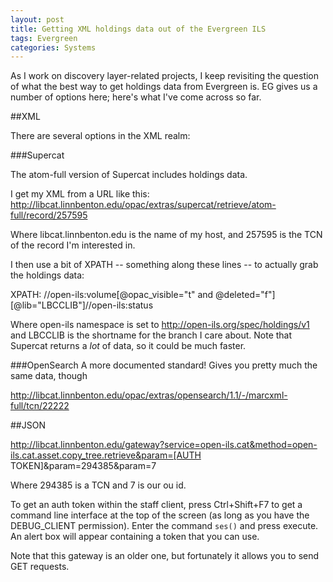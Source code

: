 ```yaml
---
layout: post
title: Getting XML holdings data out of the Evergreen ILS
tags: Evergreen
categories: Systems
---
```

As I work on discovery layer-related projects, I keep revisiting the question of what the best way to get holdings data from Evergreen is.  EG gives us a number of options here; here's what I've come across so far.

##XML

There are several options in the XML realm:

###Supercat

The atom-full version of Supercat includes holdings data.

I get my XML from a URL like this: http://libcat.linnbenton.edu/opac/extras/supercat/retrieve/atom-full/record/257595

Where libcat.linnbenton.edu is the name of my host, and 257595 is the TCN of the record I'm interested in.

I then use a bit of XPATH -- something along these lines -- to actually grab the holdings data:

XPATH: //open-ils:volume[@opac_visible="t" and @deleted="f"][@lib="LBCCLIB"]//open-ils:status

Where open-ils namespace is set to http://open-ils.org/spec/holdings/v1 and LBCCLIB is the shortname for the branch I care about.  Note that Supercat returns a _lot_ of data, so it could be much faster.

###OpenSearch
A more documented standard!  Gives you pretty much the same data, though


http://libcat.linnbenton.edu/opac/extras/opensearch/1.1/-/marcxml-full/tcn/22222


##JSON

http://libcat.linnbenton.edu/gateway?service=open-ils.cat&method=open-ils.cat.asset.copy_tree.retrieve&param=[AUTH TOKEN]&param=294385&param=7

Where 294385 is a TCN and 7 is our ou id.

To get an auth token within the staff client, press Ctrl+Shift+F7 to get a command line interface at the top of the screen (as long as you have the DEBUG_CLIENT permission). Enter the command `ses()` and press execute.  An alert box will appear containing a token that you can use.

Note that this gateway is an older one, but fortunately it allows you to send GET requests.
